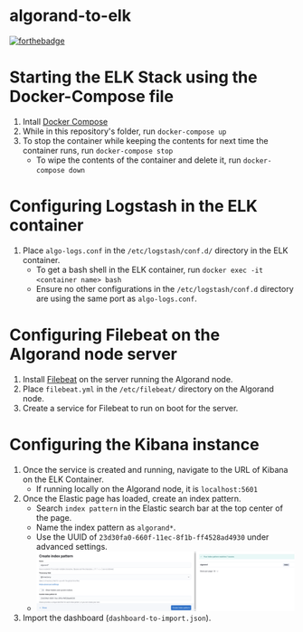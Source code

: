# algorand-to-elk
[![forthebadge](https://forthebadge.com/images/badges/powered-by-black-magic.svg)](https://forthebadge.com)
# Starting the ELK Stack using the Docker-Compose file
1. Intall [Docker Compose](https://docs.docker.com/compose/install/)
2. While in this repository's folder, run `docker-compose up`
3. To stop the container while keeping the contents for next time the container runs, run `docker-compose stop`
    - To wipe the contents of the container and delete it, run `docker-compose down`

# Configuring Logstash in the ELK container
1. Place `algo-logs.conf` in the `/etc/logstash/conf.d/` directory in the ELK container.
	- To get a bash shell in the ELK container, run `docker exec -it <container name> bash`
	- Ensure no other configurations in the `/etc/logstash/conf.d` directory are using the same port as `algo-logs.conf`.

# Configuring Filebeat on the Algorand node server
1. Install [Filebeat](https://www.elastic.co/guide/en/beats/filebeat/current/filebeat-installation-configuration.html) on the server running the Algorand node.
2. Place `filebeat.yml` in the `/etc/filebeat/` directory on the Algorand node.
3. Create a service for Filebeat to run on boot for the server.

# Configuring the Kibana instance
1. Once the service is created and running, navigate to the URL of Kibana on the ELK Container.
	- If running locally on the Algorand node, it is `localhost:5601`
2. Once the Elastic page has loaded, create an index pattern.
	- Search `index pattern` in the Elastic search bar at the top center of the page.
	- Name the index pattern as `algorand*`.
	- Use the UUID of `23d30fa0-660f-11ec-8f1b-ff4528ad4930` under advanced settings.
	- ![Index pattern creation](./images/index-pattern.png)
3. Import the dashboard (`dashboard-to-import.json`).

